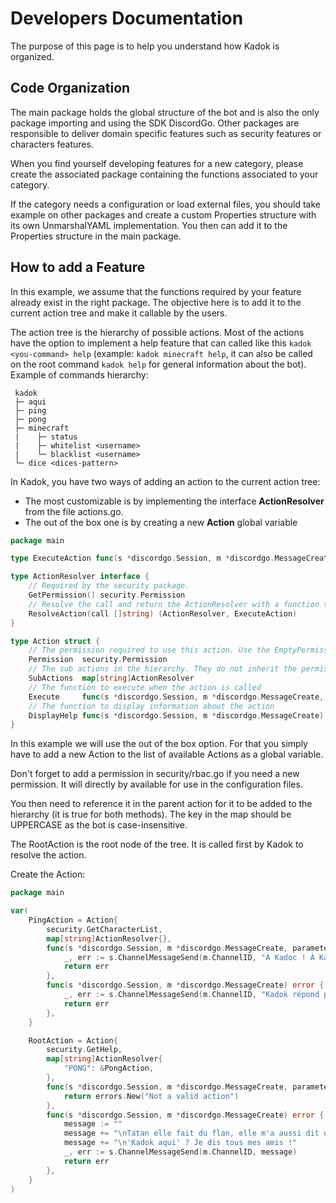 # Developers Documentation

The purpose of this page is to help you understand how Kadok is organized.

## Code Organization

The main package holds the global structure of the bot and is also the only package importing and using the SDK DiscordGo.
Other packages are responsible to deliver domain specific features such as security features or characters features.

When you find yourself developing features for a new category, please create the associated package containing
the functions associated to your category.

If the category needs a configuration or load external files, you should take example on other packages and create
a custom Properties structure with its own UnmarshalYAML implementation. You then can add it to the Properties structure
in the main package.

## How to add a Feature

In this example, we assume that the functions required by your feature already exist in the right package.
The objective here is to add it to the current action tree and make it callable by the users.

The action tree is the hierarchy of possible actions. Most of the actions have the option to implement a help feature that can
called like this `kadok <you-command> help` (example: `kadok minecraft help`, it can also be called on the root command `kadok help` for general information about the bot).
Example of commands hierarchy:

```
 kadok
 ├─ aqui
 ├─ ping
 ├─ pong
 ├─ minecraft
 |    ├─ status
 |    ├─ whitelist <username>
 |    └─ blacklist <username>
 └─ dice <dices-pattern>
```

In Kadok, you have two ways of adding an action to the current action tree:

- The most customizable is by implementing the interface **ActionResolver** from the file actions.go.
- The out of the box one is by creating a new **Action** global variable

```go
package main

type ExecuteAction func(s *discordgo.Session, m *discordgo.MessageCreate) error

type ActionResolver interface {
	// Required by the security package.
    GetPermission() security.Permission
    // Resolve the call and return the ActionResolver with a function to execute it.
    ResolveAction(call []string) (ActionResolver, ExecuteAction)
}

type Action struct {
    // The permission required to use this action. Use the EmptyPermission if no permission is required
    Permission  security.Permission
    // The sub actions in the hierarchy. They do not inherit the permission requirement
    SubActions  map[string]ActionResolver
    // The function to execute when the action is called
    Execute     func(s *discordgo.Session, m *discordgo.MessageCreate, parameters []string) error
    // The function to display information about the action
    DisplayHelp func(s *discordgo.Session, m *discordgo.MessageCreate) error
}
```

In this example we will use the out of the box option.
For that you simply have to add a new Action to the list of available Actions as a global variable.

Don't forget to add a permission in security/rbac.go if you need a new permission. It will directly by available for use in the configuration files.

You then need to reference it in the parent action for it to be added to the hierarchy (it is true for both methods).
The key in the map should be UPPERCASE as the bot is case-insensitive.

The RootAction is the root node of the tree. It is called first by Kadok to resolve the action.

Create the Action:

```go
package main

var(
	PingAction = Action{
		security.GetCharacterList,
		map[string]ActionResolver{},
		func(s *discordgo.Session, m *discordgo.MessageCreate, parameters []string) error {
			_, err := s.ChannelMessageSend(m.ChannelID, "À Kadoc ! À Kadoc ! Pong!")
			return err
		},
		func(s *discordgo.Session, m *discordgo.MessageCreate) error {
			_, err := s.ChannelMessageSend(m.ChannelID, "Kadok répond pong!")
			return err
		},
	}

	RootAction = Action{
		security.GetHelp,
		map[string]ActionResolver{
			"PONG": &PongAction,
		},
		func(s *discordgo.Session, m *discordgo.MessageCreate, parameters []string) error {
			return errors.New("Not a valid action")
		},
		func(s *discordgo.Session, m *discordgo.MessageCreate) error {
			message := ""
			message += "\nTatan elle fait du flan, elle m'a aussi dit de dire des choses intelligentes si on m'appel: 'AKadok'"
			message += "\n'Kadok aqui' ? Je dis tous mes amis !"
			_, err := s.ChannelMessageSend(m.ChannelID, message)
			return err
		},
	}
)
```